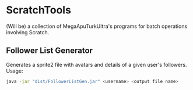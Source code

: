 # ScratchTools #
(Will be) a collection of MegaApuTurkUltra's programs for batch operations involving Scratch.

## Follower List Generator ##
Generates a sprite2 file with avatars and details of a given user's followers.  
Usage:
```bash
java -jar "dist/FollowerListGen.jar" <username> <output file name>
```
